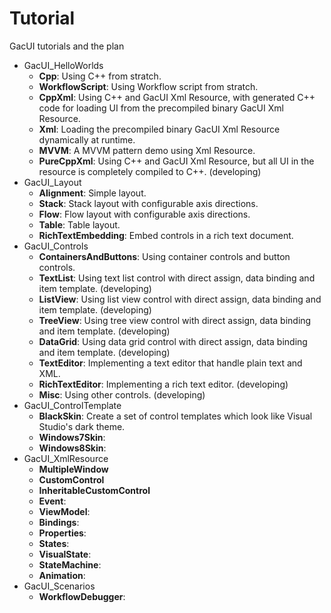 # Tutorial

GacUI tutorials and the plan

* GacUI_HelloWorlds
    * **Cpp**: Using C++ from stratch.
    * **WorkflowScript**: Using Workflow script from stratch.
    * **CppXml**: Using C++ and GacUI Xml Resource, with generated C++ code for loading UI from the precompiled binary GacUI Xml Resource.
    * **Xml**: Loading the precompiled binary GacUI Xml Resource dynamically at runtime.
    * **MVVM**: A MVVM pattern demo using Xml Resource.
    * **PureCppXml**: Using C++ and GacUI Xml Resource, but all UI in the resource is completely compiled to C++. (developing)
* GacUI_Layout
    * **Alignment**: Simple layout.
    * **Stack**: Stack layout with configurable axis directions.
    * **Flow**: Flow layout with configurable axis directions.
    * **Table**: Table layout.
    * **RichTextEmbedding**: Embed controls in a rich text document.
* GacUI_Controls
    * **ContainersAndButtons**: Using container controls and button controls.
    * **TextList**: Using text list control with direct assign, data binding and item template. (developing)
    * **ListView**: Using list view control with direct assign, data binding and item template. (developing)
    * **TreeView**: Using tree view control with direct assign, data binding and item template. (developing)
    * **DataGrid**: Using data grid control with direct assign, data binding and item template. (developing)
    * **TextEditor**: Implementing a text editor that handle plain text and XML.
    * **RichTextEditor**: Implementing a rich text editor. (developing)
    * **Misc**: Using other controls. (developing)
* GacUI_ControlTemplate
    * **BlackSkin**: Create a set of control templates which look like Visual Studio's dark theme.
    * **Windows7Skin**:
    * **Windows8Skin**:
* GacUI_XmlResource
    * **MultipleWindow**
    * **CustomControl**
    * **InheritableCustomControl**
    * **Event**:
    * **ViewModel**:
    * **Bindings**:
    * **Properties**:
    * **States**:
    * **VisualState**:
    * **StateMachine**:
    * **Animation**:
* GacUI_Scenarios
    * **WorkflowDebugger**:
